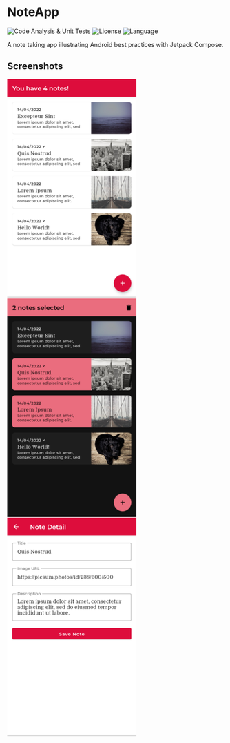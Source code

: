 # NoteApp

![Code Analysis & Unit Tests](https://github.com/karacca/NoteApp/workflows/Code%20Analysis%20%26%20Unit%20Tests/badge.svg) 
![License](https://img.shields.io/github/license/karacca/NoteApp) 
![Language](https://img.shields.io/github/languages/top/karacca/NoteApp?color=blue&logo=kotlin)

A note taking app illustrating Android best practices with Jetpack Compose.

## Screenshots

<img src="screenshots/home.png" alt="Home" width="300"/> <img src="screenshots/selection_dark.png" alt="Selection" width="300"/> <img src="screenshots/detail.png" alt="Selection" width="300"/>
